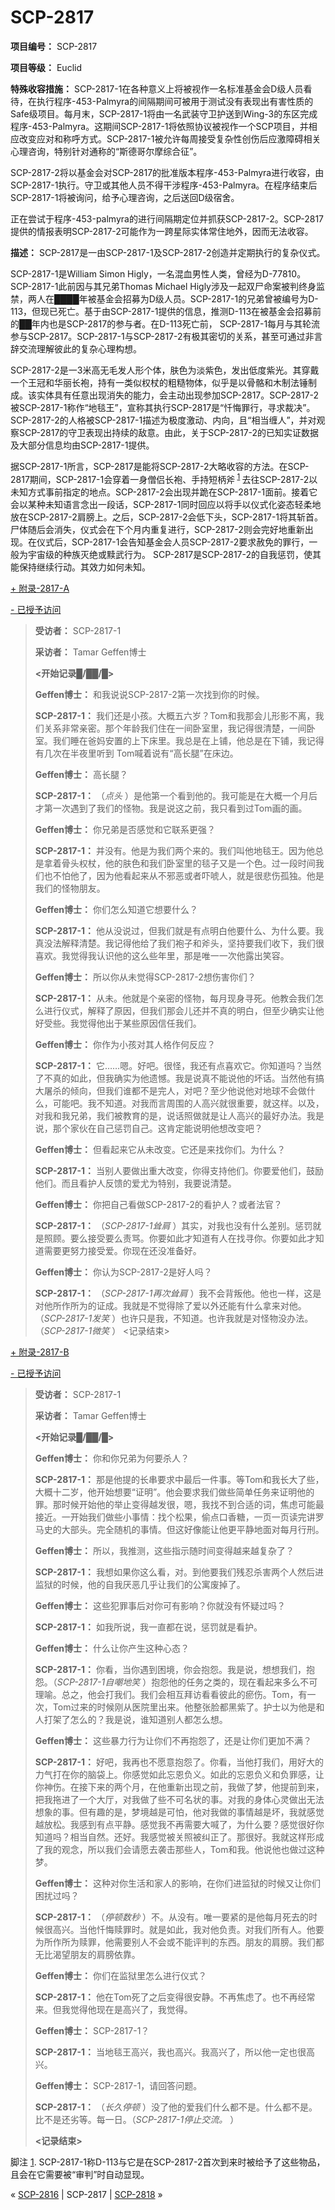 # SCP-2817
                        


**项目编号：** SCP-2817

**项目等级：** Euclid

**特殊收容措施：** SCP-2817-1在各种意义上将被视作一名标准基金会D级人员看待，在执行程序-453-Palmyra的间隔期间可被用于测试没有表现出有害性质的Safe级项目。每月末，SCP-2817-1将由一名武装守卫护送到Wing-3的东区完成程序-453-Palmyra。这期间SCP-2817-1将依照协议被视作一个SCP项目，并相应改变应对和称呼方式。SCP-2817-1被允许每周接受复杂性创伤后应激障碍相关心理咨询，特别针对通称的“斯德哥尔摩综合征”。

SCP-2817-2将以基金会对SCP-2817的批准版本程序-453-Palmyra进行收容，由SCP-2817-1执行。守卫或其他人员不得干涉程序-453-Palmyra。在程序结束后SCP-2817-1将被询问，给予心理咨询，之后送回D级宿舍。

正在尝试于程序-453-palmyra的进行间隔期定位并抓获SCP-2817-2。SCP-2817提供的情报表明SCP-2817-2可能作为一跨星际实体常住地外，因而无法收容。

**描述：** SCP-2817是一由SCP-2817-1及SCP-2817-2创造并定期执行的复杂仪式。

SCP-2817-1是William Simon Higly，一名混血男性人类，曾经为D-77810。SCP-2817-1此前因与其兄弟Thomas Michael Higly涉及一起双尸命案被判终身监禁，两人在████年被基金会招募为D级人员。SCP-2817-1的兄弟曾被编号为D-113，但现已死亡。基于由SCP-2817-1提供的信息，推测D-113在被基金会招募前的██年内也是SCP-2817的参与者。在D-113死亡前， SCP-2817-1每月与其轮流参与SCP-2817。SCP-2817-1与SCP-2817-2有极其密切的关系，甚至可通过非言辞交流理解彼此的复杂心理构想。

SCP-2817-2是一3米高无毛发人形个体，肤色为淡紫色，发出低度紫光。其穿戴一个王冠和华丽长袍，持有一类似权杖的粗糙物体，似乎是以骨骼和木制法锤制成。该实体具有任意出现消失的能力，会主动出现参加SCP-2817。SCP-2817-2被SCP-2817-1称作“地毯王”，宣称其执行SCP-2817是“忏悔罪行，寻求裁决”。SCP-2817-2的人格被SCP-2817-1描述为极度激动、内向，且“相当缠人”，并对观察SCP-2817的守卫表现出持续的敌意。由此，关于SCP-2817-2的已知实证数据及大部分信息均由SCP-2817-1提供。

据SCP-2817-1所言，SCP-2817是能将SCP-2817-2大略收容的方法。在SCP-2817期间，SCP-2817-1会穿着一身僧侣长袍、手持短柄斧<sup class='footnoteref'>
 <a shape='rect' class='footnoteref' id='footnoteref-1' href='javascript:;' onclick='WIKIDOT.page.utils.scrollToReference(&apos;footnote-1&apos;)'>1</a>
</sup>去往SCP-2817-2以未知方式事前指定的地点。SCP-2817-2会出现并跪在SCP-2817-1面前。接着它会以某种未知语言念出一段话，SCP-2817-1同时回应以将手以仪式化姿态轻柔地放在SCP-2817-2肩膀上。之后，SCP-2817-2会低下头，SCP-2817-1将其斩首。尸体随后会消失，仪式会在下个月内重复进行，SCP-2817-2则会完好地重新出现。在仪式后，SCP-2817-1会告知基金会人员SCP-2817-2要求赦免的罪行，一般为宇宙级的种族灭绝或黩武行为。
SCP-2817是SCP-2817-2的自我惩罚，使其能保持继续行动。其效力如何未知。


<a shape='rect' class='collapsible-block-link' href='javascript:;'>+&#160;&#38468;&#24405;-2817-A</a>

<a shape='rect' class='collapsible-block-link' href='javascript:;'>-&#160;&#24050;&#25480;&#20104;&#35775;&#38382;</a>


> **受访者：** SCP-2817-1
> 
> **采访者：** Tamar Geffen博士
> 
> **<开始记录█/██/█>** 
> 
> **Geffen博士：** 和我说说SCP-2817-2第一次找到你的时候。
> 
> **SCP-2817-1：** 我们还是小孩。大概五六岁？Tom和我那会儿形影不离，我们关系非常亲密。那个年龄我们住在一间卧室里，我记得很清楚，一间卧室。我们睡在爸妈安置的上下床里。我总是在上铺，他总是在下铺，我记得有几次在半夜里听到 Tom喊着说有“高长腿”在床边。
> 
> **Geffen博士：** 高长腿？
> 
> **SCP-2817-1：** （*点头* ）是他第一个看到他的。我可能是在大概一个月后才第一次遇到了我们的怪物。我是说这之前，我只看到过Tom画的画。
> 
> **Geffen博士：** 你兄弟是否感觉和它联系更强？
> 
> **SCP-2817-1：** 并没有。他是为我们两个来的。我们叫他地毯王。因为他总是拿着骨头权杖，他的肤色和我们卧室里的毯子又是一个色。过一段时间我们也不怕他了，因为他看起来从不邪恶或者吓唬人，就是很悲伤孤独。他是我们的怪物朋友。
> 
> **Geffen博士：** 你们怎么知道它想要什么？
> 
> **SCP-2817-1：** 他从没说过，但我们就是有点明白他要什么、为什么要。我真没法解释清楚。我记得他给了我们袍子和斧头，坚持要我们收下，我们很喜欢。我觉得我认识他的这么些年里，那是唯一一次他露出笑容。
> 
> **Geffen博士：** 所以你从未觉得SCP-2817-2想伤害你们？
> 
> **SCP-2817-1：** 从未。他就是个亲密的怪物，每月现身寻死。他教会我们怎么进行仪式，解释了原因，但我们那会儿还并不真的明白，但至少确实让他好受些。我觉得他出于某些原因信任我们。
> 
> **Geffen博士：** 你作为小孩对其人格作何反应？
> 
> **SCP-2817-1：** 它……嗯。好吧。很怪，我还有点喜欢它。你知道吗？当然了不真的如此，但我确实为他遗憾。我是说真不能说他的坏话。当然他有搞大屠杀的倾向，但我们谁都不是完人，对吧？至少他说他对地球不会做什么，可能吧。我不知道。对我而言周围的人高兴就很重要，就这样。以及，对我和我兄弟，我们被教育的是，说话照做就是让人高兴的最好办法。我是说，那个家伙在自己惩罚自己。这肯定能说明他想改变吧？
> 
> **Geffen博士：** 但看起来它从未改变。它还是来找你们。为什么？
> 
> **SCP-2817-1：** 当别人要做出重大改变，你得支持他们。你要爱他们，鼓励他们。而且看护人反馈的爱尤为特别，我要说清楚。
> 
> **Geffen博士：** 你把自己看做SCP-2817-2的看护人？或者法官？
> 
> **SCP-2817-1：** （*SCP-2817-1耸肩* ）其实，对我也没有什么差别。惩罚就是照顾。要么接受要么责骂。你要如此才知道有人在找寻你。你要如此才知道需要更努力接受爱。你现在还没准备好。
> 
> **Geffen博士：** 你认为SCP-2817-2是好人吗？
> 
> **SCP-2817-1：** （*SCP-2817-1再次耸肩* ）我不会背叛他。他也一样，这是对他所作所为的证成。我就是不觉得除了爱以外还能有什么拿来对他。（*SCP-2817-1发笑* ）也许只是我，不知道。也许我就是对怪物没办法。（*SCP-2817-1微笑* ）
<记录结束>
> 





<a shape='rect' class='collapsible-block-link' href='javascript:;'>+&#160;&#38468;&#24405;-2817-B</a>

<a shape='rect' class='collapsible-block-link' href='javascript:;'>-&#160;&#24050;&#25480;&#20104;&#35775;&#38382;</a>


> **受访者：** SCP-2817-1
> 
> **采访者：** Tamar Geffen博士
> 
> **<开始记录█/██/█>** 
> 
> **Geffen博士：** 你和你兄弟为何要杀人？
> 
> **SCP-2817-1：** 那是他提的长串要求中最后一件事。等Tom和我长大了些，大概十二岁，他开始想要“证明”。他会要求我们做些简单任务来证明他的罪。那时候开始他的举止变得越发很，嗯，我找不到合适的词，焦虑可能最接近。一开始我们做些小事情：找个松果，偷点口香糖，一页一页读完讲罗马史的大部头。完全随机的事情。但这好像能让他更平静地面对每月行刑。
> 
> **Geffen博士：** 所以，我推测，这些指示随时间变得越来越复杂了？
> 
> **SCP-2817-1：** 我想如果你这么看，对。到他要我们残忍杀害两个人然后进监狱的时候，他的自我厌恶几乎让我们的公寓废掉了。
> 
> **Geffen博士：** 这些犯罪事后对你可有影响？你就没有怀疑过吗？
> 
> **SCP-2817-1：** 如我所说，我一直都在说，惩罚就是看护。
> 
> **Geffen博士：** 什么让你产生这种心态？
> 
> **SCP-2817-1：** 你看，当你遇到困境，你会抱怨。我是说，想想我们，抱怨。（*SCP-2817-1自嘲地笑* ）抱怨他的任务之类的，现在看起来多么不可理喻。总之，他会打我们。我们会相互拜访看看彼此的瘀伤。Tom，有一次，Tom过来的时候刚从医院里出来。他整张脸都黑紫了。护士以为他是和人打架了怎么的？我是说，谁知道别人都怎么想。
> 
> **Geffen博士：** 这些暴力行为让你们不再抱怨了，还是让你们更加不满？
> 
> **SCP-2817-1：** 好吧，我再也不愿意抱怨了。你看，当他打我们，用好大的力气打在你的脑袋上。你感觉如此忘恩负义。如此的忘恩负义和负罪感，让你神伤。在接下来的两个月，在他重新出现之前，我做了梦，他提前到来，把我拖进了一个大厅，对我做了些不可名状的事。对我的身体心灵做出无法想象的事。但有趣的是，梦境越是可怕，他对我做的事情越是坏，我就感觉越放松。我感到有点平静。感觉我不再需要大喊了，为什么要？感觉很好你知道吗？相当自然。还好。我感觉被关照被纠正了。那很好。我就这样形成了我的观念，所以我们会请愿去袭击那些人，Tom和我。他说他也做过这种梦。
> 
> **Geffen博士：** 这种对你生活和家人的影响，在你们进监狱的时候又让你们困扰过吗？
> 
> **SCP-2817-1：** （*停顿数秒* ）不。从没有。唯一要紧的是他每月死去的时候很高兴。当他忏悔赎罪时。就是如此，我对他负责。对我们所有人。他要为所作所为赎罪，他需要别人不会或不能评判的东西。朋友的肩膀。我们都无比渴望朋友的肩膀依靠。
> 
> **Geffen博士：** 你们在监狱里怎么进行仪式？
> 
> **SCP-2817-1：** 他在Tom死了之后变得很安静。不再焦虑了。也不再经常来。但我觉得他现在是高兴了，我觉得。
> 
> **Geffen博士：** SCP-2817-1？
> 
> **SCP-2817-1：** 当地毯王高兴，我也高兴。我高兴了，所以他一定也很高兴。
> 
> **Geffen博士：** SCP-2817-1，请回答问题。
> 
> **SCP-2817-1：** （*长久停顿* ）没了他的爱我们什么都不是。什么都不是。比不是还劣等。每一日。（*SCP-2817-1停止交流。* ）
> 
> **<记录结束>** 
> 





脚注
<a shape='rect' href='javascript:;' onclick='WIKIDOT.page.utils.scrollToReference(&apos;footnoteref-1&apos;)'>1</a>. SCP-2817-1称D-113与它是在SCP-2817-2首次到来时被给予了这些物品，且会在它需要被“审判”时自动显现。



« <a shape='rect' class='newpage' href='/scp-2816'>SCP-2816</a> | SCP-2817 | [SCP-2818](/scp-2818) »





                    